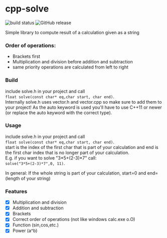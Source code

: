 # cpp-solve
![build status](https://travis-ci.com/hirnschallsebastian/C-Calculator.svg?branch=master)
![GitHub release](https://img.shields.io/badge/release-v0.1-blue.svg)

Simple library to compute result of a calculation given as a string


### Order of operations:
* Brackets first
* Multiplication and division before addition and subtraction
* same priority operations are calculated from left to right


### Build
include solve.h in your project and call       
```float solve(const char* eq,char start, char end)```.       
Internally solve.h uses vector.h and vector.cpp so make sure to add them to your project!
As the auto keyword is used you'll have to use C++11 or newer (or replace the auto keyword with the correct type).


### Usage
include solve.h in your project and call       
```float solve(const char* eq,char start, char end)```.  
start is the index of the first char that is part of your calculation and end is the first char index that is no longer part of your calculation.     
E.g. if you want to solve "3*5+(2-3)*7" call:       
```solve("3*5+(2-3)*7",0, 11)```.       

In general: If the whole string is part of your calculation, start=0 and end=(length of your string)

### Features
- [x] Multiplication and division
- [x] Addition and subtraction
- [x] Brackets
- [x] Correct order of operations (not like windows calc.exe o.O)
- [x] Function (sin,cos,etc.)
- [x] Power (a^b)
